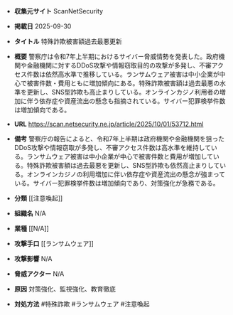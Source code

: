 - **収集元サイト**
ScanNetSecurity

- **掲載日**
2025-09-30

- **タイトル**
特殊詐欺被害額過去最悪更新

- **概要**
警察庁は令和7年上半期におけるサイバー脅威情勢を発表した。政府機関や金融機関に対するDDoS攻撃や情報窃取目的の攻撃が多発し、不審アクセス件数は依然高水準で推移している。ランサムウェア被害は中小企業が中心で被害件数・費用ともに増加傾向にある。特殊詐欺被害額は過去最悪の水準を更新し、SNS型詐欺も高止まりしている。オンラインカジノ利用者の増加に伴う依存症や資産流出の懸念も指摘されている。サイバー犯罪検挙件数は増加傾向である。

- **URL**
https://scan.netsecurity.ne.jp/article/2025/10/01/53712.html

- **備考**
警察庁の報告によると、令和7年上半期は政府機関や金融機関を狙ったDDoS攻撃や情報窃取が多発し、不審アクセス件数は高水準を維持している。ランサムウェア被害は中小企業が中心で被害件数と費用が増加している。特殊詐欺被害額は過去最悪を更新し、SNS型詐欺も依然高止まりしている。オンラインカジノの利用増加に伴い依存症や資産流出の懸念が強まっている。サイバー犯罪検挙件数は増加傾向であり、対策強化が急務である。

- **分類**
[[注意喚起]]

- **組織名**
N/A

- **業種**
[[N/A]]

- **攻撃手口**
[[ランサムウェア]]

- **攻撃影響**
N/A

- **脅威アクター**
N/A

- **原因**
対策強化、監視強化、教育徹底

- **対処方法**
#特殊詐欺 #ランサムウェア #注意喚起
